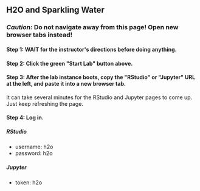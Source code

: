 ## H2O and Sparkling Water

### ***Caution:***  Do not navigate away from this page!  Open new browser tabs instead!

#### Step 1:  WAIT for the instructor's directions before doing anything.

#### Step 2:  Click the green "Start Lab" button above.

#### Step 3:  After the lab instance boots, copy the "RStudio" or "Jupyter" URL at the left, and paste it into a new browser tab.

It can take several minutes for the RStudio and Jupyter pages to come up.  Just keep refreshing the page.

#### Step 4:  Log in.

##### RStudio

* username:  h2o
* password:  h2o

##### Jupyter

* token:  h2o


